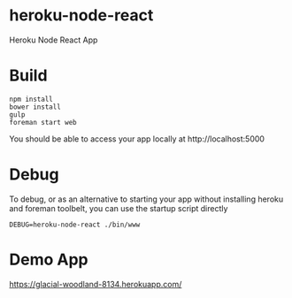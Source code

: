 # heroku-node-react
Heroku Node React App

# Build
```
npm install
bower install
gulp
foreman start web
```

You should be able to access your app locally at http://localhost:5000

# Debug
To debug, or as an alternative to starting your app without installing
heroku and foreman toolbelt, you can use the startup script directly

```
DEBUG=heroku-node-react ./bin/www
```

# Demo App
https://glacial-woodland-8134.herokuapp.com/

